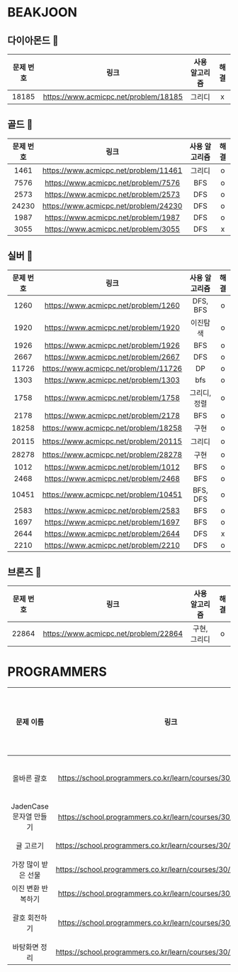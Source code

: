 # BEAKJOON
## 다이아몬드 💎
|문제 번호|링크|사용 알고리즘|해결|
|:--:|:--:|:--:|:--:|
|18185|https://www.acmicpc.net/problem/18185|그리디|x|

## 골드 🥇
|문제 번호|링크|사용 알고리즘|해결|
|:--:|:--:|:--:|:--:|
|1461|https://www.acmicpc.net/problem/11461|그리디|o|
|7576|https://www.acmicpc.net/problem/7576|BFS|o|
|2573|https://www.acmicpc.net/problem/2573|DFS|o|
|24230|https://www.acmicpc.net/problem/24230|DFS|o|
|1987|https://www.acmicpc.net/problem/1987|DFS|o|
|3055|https://www.acmicpc.net/problem/3055|DFS|x|

## 실버 🥈
|문제 번호|링크|사용 알고리즘|해결|
|:--:|:--:|:--:|:--:|
|1260|https://www.acmicpc.net/problem/1260|DFS, BFS|o|
|1920|https://www.acmicpc.net/problem/1920|이진탐색|o|
|1926|https://www.acmicpc.net/problem/1926|BFS|o|
|2667|https://www.acmicpc.net/problem/2667|DFS|o|
|11726|https://www.acmicpc.net/problem/11726|DP|o|
|1303|https://www.acmicpc.net/problem/1303|bfs|o|
|1758|https://www.acmicpc.net/problem/1758|그리디, 정렬|o|
|2178|https://www.acmicpc.net/problem/2178|BFS|o|
|18258|https://www.acmicpc.net/problem/18258|구현|o|
|20115|https://www.acmicpc.net/problem/20115|그리디|o|
|28278|https://www.acmicpc.net/problem/28278|구현|o|
|1012|https://www.acmicpc.net/problem/1012|BFS|o|
|2468|https://www.acmicpc.net/problem/2468|BFS|o|
|10451|https://www.acmicpc.net/problem/10451|BFS, DFS|o|
|2583|https://www.acmicpc.net/problem/2583|BFS|o|
|1697|https://www.acmicpc.net/problem/1697|BFS|o|
|2644|https://www.acmicpc.net/problem/2644|DFS|x|
|2210|https://www.acmicpc.net/problem/2210|DFS|o|

## 브론즈 🥉
|문제 번호|링크|사용 알고리즘|해결|
|:--:|:--:|:--:|:--:|
|22864|https://www.acmicpc.net/problem/22864|구현, 그리디|o|


# PROGRAMMERS
|문제 이름|링크|사용 알고리즘|해결|
|:--:|:--:|:--:|:--:|
|올바른 괄호|https://school.programmers.co.kr/learn/courses/30/lessons/12909|구현, 스택|o|
|JadenCase 문자열 만들기|https://school.programmers.co.kr/learn/courses/30/lessons/12951|구현|o|
|귤 고르기|https://school.programmers.co.kr/learn/courses/30/lessons/138476|구현|o|
|가장 많이 받은 선물|https://school.programmers.co.kr/learn/courses/30/lessons/258712|구현|o|
|이진 변환 반복하기|https://school.programmers.co.kr/learn/courses/30/lessons/70129|구현|o|
|괄호 회전하기|https://school.programmers.co.kr/learn/courses/30/lessons/76502|구현, 큐|o|
|바탕화면 정리|https://school.programmers.co.kr/learn/courses/30/lessons/161990|구현|o|

